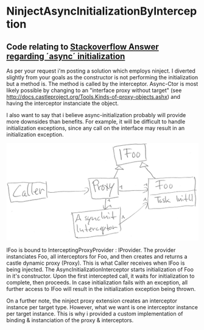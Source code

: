 # NinjectAsyncInitializationByInterception
## Code relating to [Stackoverflow Answer regarding ´async´ initialization](http://stackoverflow.com/a/19138759/684096)

As per your request i'm posting a solution which employs ninject. I diverted slightly from your goals as the constructor is not performing the initialization but a method is. The method is called by the interceptor. Async-Ctor is most likely possible by changing to an "interface proxy without target" (see http://docs.castleproject.org/Tools.Kinds-of-proxy-objects.ashx) and having the interceptor instanciate the object.

I also want to say that i believe async-initialization probably will provide more downsides than benefits. For example, it will be difficult to handle initialization exceptions, since any call on the interface may result in an initialization exception.

![Castle Dynamic Proxy + Interceptor which initializes target async](./TypeRelations.png)

IFoo is bound to InterceptingProxyProvider : IProvider. The provider instanciates Foo, all interceptors for Foo, and then creates and returns a castle dynamic proxy (Proxy). This is what Caller receives when IFoo is being injected. The AsyncInitializationInterceptor starts initialization of Foo in it's constructor. Upon the first intercepted call, it waits for initialization to complete, then proceeds. In case initialization fails with an exception, all further access to IFoo will result in the initialization exception being thrown.

On a further note, the ninject proxy extension creates an interceptor instance per target type. However, what we want is one interceptor instance per target instance. This is why i provided a custom implementation of binding & instanciation of the proxy & interceptors.